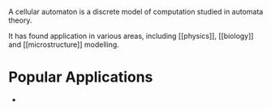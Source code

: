 A cellular automaton is a discrete model of computation studied in automata theory.

It has found application in various areas, including [[physics]], [[biology]] and [[microstructure]] modelling.

# Popular Applications
- 